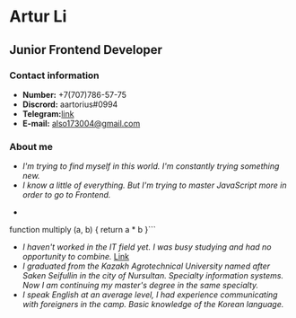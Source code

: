 # Artur Li
## Junior Frontend Developer
### Contact information
* __Number:__ +7(707)786-57-75
* __Discrord:__ aartorius#0994
* __Telegram:__[link](https://t.me/aartorius)
* __E-mail:__ also173004@gmail.com
### About me
* *I'm trying to find myself in this world. I'm constantly trying something new.*
* *I know a little of everything. But I'm trying to master JavaScript more in order to go to Frontend.*
* ```
function multiply (a, b) {
return a * b
}```
* *I haven't worked in the IT field yet. I was busy studying and had no opportunity to combine.* 
[Link](https://github.com/aartorius/rsschool-cv/blob/e037a69ffdf84d39cf08d74e89839909d69ff0d7/cv.md)
* *I graduated from the Kazakh Agrotechnical University named after Saken Seifullin in the city of Nursultan. Specialty information systems. Now I am continuing my master's degree in the same specialty.*
* *I speak English at an average level, I had experience communicating with foreigners in the camp.  Basic knowledge of the Korean language.*
